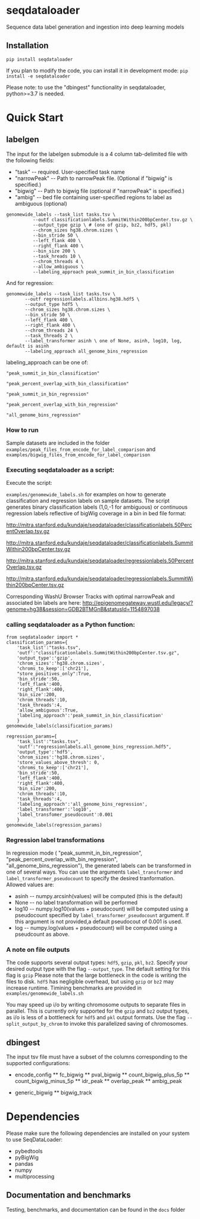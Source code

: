 # seqdataloader
Sequence data label generation and ingestion into deep learning models

## Installation
`pip install seqdataloader`

If you plan to modify the code, you can install it in development mode: 
`pip install -e seqdataloader` 

Please note: to use the "dbingest" functionality in seqdataloader, python>=3.7 is needed. 

# Quick Start

## labelgen 
The input for the labelgen submodule is a 4 column tab-delimited file with the following fields: 

* "task" -- required. User-specified task name 
* "narrowPeak" -- Path to narrowPeak file. (Optional if "bigwig" is specified.) 
* "bigwig" -- Path to bigwig file (optional if "narrowPeak" is specified.)
* "ambig" -- bed file containing user-specified regions to label as ambiguous (optional) 

```
genomewide_labels --task_list tasks.tsv \
		  --outf classificationlabels.SummitWithin200bpCenter.tsv.gz \
		  --output_type gzip \ # (one of gzip, bz2, hdf5, pkl) 
		  --chrom_sizes hg38.chrom.sizes \
		  --bin_stride 50 \
		  --left_flank 400 \
		  --right_flank 400 \
		  --bin_size 200 \
		  --task_hreads 10 \
		  --chrom_threads 4 \
		  --allow_ambiguous \
		  --labeling_approach peak_summit_in_bin_classification 
```
And for regression: 
```
genomewide_labels --task_list tasks.tsv \
       --outf regressionlabels.allbins.hg38.hdf5 \
       --output_type hdf5 \
       --chrom_sizes hg38.chrom.sizes \
       --bin_stride 50 \
       --left_flank 400 \
       --right_flank 400 \
       --chrom_threads 24 \
       --task_threads 2 \
       --label_transformer asinh \ one of None, asinh, log10, log, default is asinh 
       --labeling_approach all_genome_bins_regression
```

labeling_approach can be one of:

    "peak_summit_in_bin_classification"

    "peak_percent_overlap_with_bin_classification"

    "peak_summit_in_bin_regression"

    "peak_percent_overlap_with_bin_regression"
    
    "all_genome_bins_regression"
    

### How to run 
Sample datasets are included in the folder `examples/peak_files_from_encode_for_label_comparison` and `examples/bigwig_files_from_encode_for_label_comparison`

### Executing seqdataloader as a script: 
Execute the script:

`examples/genomewide_labels.sh` for examples on how to generate classification and regression labels on sample datasets.
The script generates binary classification labels (1,0,-1 for ambiguous) or continuous regression labels reflective of bigWig coverage in a bin  in bed file format:

http://mitra.stanford.edu/kundaje/seqdataloader/classificationlabels.50PercentOverlap.tsv.gz

http://mitra.stanford.edu/kundaje/seqdataloader/classificationlabels.SummitWithin200bpCenter.tsv.gz

http://mitra.stanford.edu/kundaje/seqdataloader/regressionlabels.50PercentOverlap.tsv.gz

http://mitra.stanford.edu/kundaje/seqdataloader/regressionlabels.SummitWithin200bpCenter.tsv.gz

Corresponding WashU Browser Tracks with optimal narrowPeak and associated bin labels are here:
http://epigenomegateway.wustl.edu/legacy/?genome=hg38&session=GDB2BTMGnB&statusId=1154897038

### calling seqdataloader as a Python function: 
```
from seqdataloader import *
classification_params={
    'task_list':"tasks.tsv",
    'outf':"classificationlabels.SummitWithin200bpCenter.tsv.gz",
    'output_type':'gzip',
    'chrom_sizes':'hg38.chrom.sizes',
    'chroms_to_keep':['chr21'],
    "store_positives_only":True,
    'bin_stride':50,
    'left_flank':400,
    'right_flank':400,
    'bin_size':200,
    'chrom_threads':10,
    'task_threads':4,
    'allow_ambiguous':True,
    'labeling_approach':'peak_summit_in_bin_classification'
    }
genomewide_labels(classification_params)

regression_params={
    'task_list':"tasks.tsv",
    'outf':"regressionlabels.all_genome_bins_regression.hdf5",
    'output_type':'hdf5',
    'chrom_sizes':'hg38.chrom.sizes',
    'store_values_above_thresh': 0,
    'chroms_to_keep':['chr21'],
    'bin_stride':50,
    'left_flank':400,
    'right_flank':400,
    'bin_size':200,
    'chrom_threads':10,
    'task_threads':4,
    'labeling_approach':'all_genome_bins_regression',
    'label_transformer':'log10',
    'label_transfomer_pseudocount':0.001
    }
genomewide_labels(regression_params)
```
### Regression label transformations 

In regression mode (   "peak_summit_in_bin_regression", "peak_percent_overlap_with_bin_regression", "all_genome_bins_regression"), the generated labels can be transformed in one of several ways. You can use the arguments `label_transformer` and `label_transformer_pseudocount` to specify the desired tranformation. Allowed values are: 

* asinh --  numpy.arcsinh(values) will be computed (this is the default) 
* None -- no label transformation will be performed 
* log10 --  numpy.log10(values + pseudocount) will be computed using a pseudocount specified by `label_transformer_pseudocount` argument. If this argument is not provided,a default pseudocout of 0.001 is used. 
* log -- numpy.log(values + pseudocount) will be computed using a pseudcount as above. 

### A note on file outputs

The code supports several output types: `hdf5`, `gzip`, `pkl`, `bz2`.
Specify your desired output type with the flag `--output_type`. The default setting for this flag is `gzip`
Please note that the large bottleneck in the code is writing the files to disk. `hdf5` has negligible overhead, but using `gzip` or `bz2` may increase runtime. Timining benchmarks are provided in `examples/genomewide_labels.sh`

You may speed up i/o by writing chromosome outputs to separate files in parallel. This is currently only supported for the `gzip` and `bz2` output types, as i/o is less of a bottleneck for `hdf5` and `pkl` output formats. Use the flag `--split_output_by_chrom` to invoke this parallelized saving of chromosomes.

## dbingest 

The input tsv file must have a subset of the columns corresponding to the supported configurations: 
 * encode_config 
	** fc_bigwig 
	** pval_bigwig
	** count_bigwig_plus_5p
	** count_bigwig_minus_5p
	** idr_peak
	** overlap_peak 
	** ambig_peak 
	
* generic_bigwig 
	** bigwig_track 
	

# Dependencies

Please make sure the following dependencies are installed on your system to use SeqDataLoader:
* pybedtools
* pyBigWig 
* pandas
* numpy
* multiprocessing


## Documentation and benchmarks

Testing, benchmarks, and documentation can be found in the `docs` folder
